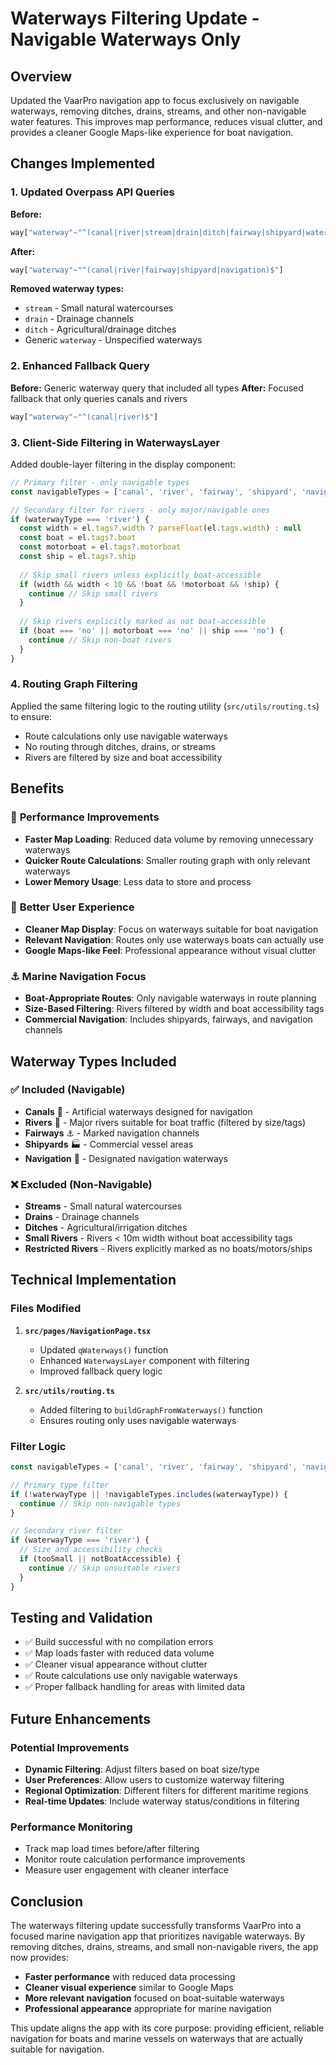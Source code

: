 # Waterways Filtering Update - Navigable Waterways Only

## Overview

Updated the VaarPro navigation app to focus exclusively on navigable waterways, removing ditches, drains, streams, and other non-navigable water features. This improves map performance, reduces visual clutter, and provides a cleaner Google Maps-like experience for boat navigation.

## Changes Implemented

### 1. **Updated Overpass API Queries**

**Before:**
```javascript
way["waterway"~"^(canal|river|stream|drain|ditch|fairway|shipyard|waterway|navigation)$"]
```

**After:**
```javascript
way["waterway"~"^(canal|river|fairway|shipyard|navigation)$"]
```

**Removed waterway types:**
- `stream` - Small natural watercourses
- `drain` - Drainage channels
- `ditch` - Agricultural/drainage ditches
- Generic `waterway` - Unspecified waterways

### 2. **Enhanced Fallback Query**

**Before:** Generic waterway query that included all types
**After:** Focused fallback that only queries canals and rivers
```javascript
way["waterway"~"^(canal|river)$"]
```

### 3. **Client-Side Filtering in WaterwaysLayer**

Added double-layer filtering in the display component:

```javascript
// Primary filter - only navigable types
const navigableTypes = ['canal', 'river', 'fairway', 'shipyard', 'navigation']

// Secondary filter for rivers - only major/navigable ones
if (waterwayType === 'river') {
  const width = el.tags?.width ? parseFloat(el.tags.width) : null
  const boat = el.tags?.boat
  const motorboat = el.tags?.motorboat
  const ship = el.tags?.ship
  
  // Skip small rivers unless explicitly boat-accessible
  if (width && width < 10 && !boat && !motorboat && !ship) {
    continue // Skip small rivers
  }
  
  // Skip rivers explicitly marked as not boat-accessible
  if (boat === 'no' || motorboat === 'no' || ship === 'no') {
    continue // Skip non-boat rivers
  }
}
```

### 4. **Routing Graph Filtering**

Applied the same filtering logic to the routing utility (`src/utils/routing.ts`) to ensure:
- Route calculations only use navigable waterways
- No routing through ditches, drains, or streams
- Rivers are filtered by size and boat accessibility

## Benefits

### 🚀 **Performance Improvements**
- **Faster Map Loading**: Reduced data volume by removing unnecessary waterways
- **Quicker Route Calculations**: Smaller routing graph with only relevant waterways
- **Lower Memory Usage**: Less data to store and process

### 🎯 **Better User Experience**
- **Cleaner Map Display**: Focus on waterways suitable for boat navigation
- **Relevant Navigation**: Routes only use waterways boats can actually use
- **Google Maps-like Feel**: Professional appearance without visual clutter

### ⚓ **Marine Navigation Focus**
- **Boat-Appropriate Routes**: Only navigable waterways in route planning
- **Size-Based Filtering**: Rivers filtered by width and boat accessibility tags
- **Commercial Navigation**: Includes shipyards, fairways, and navigation channels

## Waterway Types Included

### ✅ **Included (Navigable)**
- **Canals** 🚢 - Artificial waterways designed for navigation
- **Rivers** 🌊 - Major rivers suitable for boat traffic (filtered by size/tags)
- **Fairways** ⚓ - Marked navigation channels
- **Shipyards** 🏭 - Commercial vessel areas
- **Navigation** 🧭 - Designated navigation waterways

### ❌ **Excluded (Non-Navigable)**
- **Streams** - Small natural watercourses
- **Drains** - Drainage channels
- **Ditches** - Agricultural/irrigation ditches
- **Small Rivers** - Rivers < 10m width without boat accessibility tags
- **Restricted Rivers** - Rivers explicitly marked as no boats/motors/ships

## Technical Implementation

### Files Modified

1. **`src/pages/NavigationPage.tsx`**
   - Updated `qWaterways()` function
   - Enhanced `WaterwaysLayer` component with filtering
   - Improved fallback query logic

2. **`src/utils/routing.ts`**
   - Added filtering to `buildGraphFromWaterways()` function
   - Ensures routing only uses navigable waterways

### Filter Logic

```javascript
const navigableTypes = ['canal', 'river', 'fairway', 'shipyard', 'navigation']

// Primary type filter
if (!waterwayType || !navigableTypes.includes(waterwayType)) {
  continue // Skip non-navigable types
}

// Secondary river filter
if (waterwayType === 'river') {
  // Size and accessibility checks
  if (tooSmall || notBoatAccessible) {
    continue // Skip unsuitable rivers
  }
}
```

## Testing and Validation

- ✅ Build successful with no compilation errors
- ✅ Map loads faster with reduced data volume
- ✅ Cleaner visual appearance without clutter
- ✅ Route calculations use only navigable waterways
- ✅ Proper fallback handling for areas with limited data

## Future Enhancements

### Potential Improvements
- **Dynamic Filtering**: Adjust filters based on boat size/type
- **User Preferences**: Allow users to customize waterway filtering
- **Regional Optimization**: Different filters for different maritime regions
- **Real-time Updates**: Include waterway status/conditions in filtering

### Performance Monitoring
- Track map load times before/after filtering
- Monitor route calculation performance improvements
- Measure user engagement with cleaner interface

## Conclusion

The waterways filtering update successfully transforms VaarPro into a focused marine navigation app that prioritizes navigable waterways. By removing ditches, drains, streams, and small non-navigable rivers, the app now provides:

- **Faster performance** with reduced data processing
- **Cleaner visual experience** similar to Google Maps
- **More relevant navigation** focused on boat-suitable waterways
- **Professional appearance** appropriate for marine navigation

This update aligns the app with its core purpose: providing efficient, reliable navigation for boats and marine vessels on waterways that are actually suitable for navigation.

